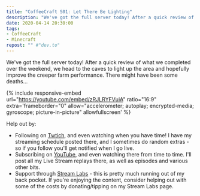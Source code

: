 ```yaml
---
title: "CoffeeCraft S01: Let There Be Lighting"
description: "We've got the full server today! After a quick review of what we completed over the weekend, we head to the caves to light up the area and hopefully improve the creeper farm performance. There might have been some deaths&hellip;"
date: 2020-04-14 20:30:00
tags:
- CoffeeCraft
- Minecraft
repost: "" #"dev.to"
---
```


We've got the full server today! After a quick review of what we completed over the weekend, we head to the caves to light up the area and hopefully improve the creeper farm performance. There might have been some deaths&hellip;
<!--more-->

{% include responsive-embed url="https://youtube.com/embed/zRJLRYFVuiA" ratio="16:9" extra='frameborder="0" allow="accelerometer; autoplay; encrypted-media; gyroscope; picture-in-picture" allowfullscreen' %}

Help out by:
 * Following on [Twtich](https://twitch.tv/AnonJr_Live), and even watching when you have time! I have my streaming schedule posted there, and I sometimes do random extras - so if you follow you'll get notified when I go live.
 * Subscribing on [YouTube](http://www.youtube.com/channel/UCXafqhKHbkSUIrq0LAuu0tw), and even watching there from time to time. I'll post all my Live Stream replays there, as well as episodes and various other bits.
 * Support through [Stream Labs](https://streamlabs.com/anonjr_live) - this is pretty much running out of my back pocket. If you're enjoying the content, consider helping out with some of the costs by donating/tipping on my Stream Labs page.